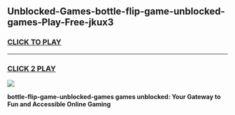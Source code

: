 
## Unblocked-Games-bottle-flip-game-unblocked-games-Play-Free-jkux3
<h3>
<a href="https://premium76.site?title=bottle-flip-game-unblocked-games&ref=20M">CLICK TO PLAY</a></h3>
<hr>

<h3>
<a href="https://premium76.site?title=bottle-flip-game-unblocked-games&ref=20M">CLICK 2 PLAY</a>
  
</h3>

<a href="https://premium76.site?title=bottle-flip-game-unblocked-games&ref=19M"><img src="https://clearcache.store/games.png"></a>


**bottle-flip-game-unblocked-games games unblocked: Your Gateway to Fun and Accessible Online Gaming**
